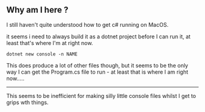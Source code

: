 ## Why am I here ? 

I still haven't quite understood how to get c# running on MacOS. 

it seems i need to always build it as a dotnet project before I can run it, at least that's where I'm at right now. 

`dotnet new console -n NAME`

This does produce a lot of other files though, but it seems to be the only way I can get the Program.cs file to run - at least that is where I am right now.....

---

This seems to be inefficient for making silly little console files whilst I get to grips wth things. 
